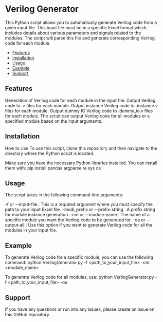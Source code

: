 # Verilog Generator
This Python script allows you to automatically generate Verilog code from a given input file. This input file must be in a specific Excel format which includes details about various parameters and signals related to the modules. The script will parse this file and generate corresponding Verilog code for each module.

- [Features](#features)
- [Installation](#installation)
- [Usage](#usage)
- [Example](#example)
- [Support](#support)


## Features
Generation of Verilog code for each module in the input file.
Output Verilog code to .v files for each module.
Output instance Verilog code to .instance.v files for each module.
Output dummy IO Verilog code to .dummy_io.v files for each module.
The script can output Verilog code for all modules or a specified module based on the input arguments.

## Installation
How to Use
To use this script, clone this repository and then navigate to the directory where the Python script is located.

Make sure you have the necessary Python libraries installed. You can install them with:
pip install pandas argparse re sys os

## Usage
The script takes in the following command-line arguments:

-f or --input-file : This is a required argument where you must specify the path to your input Excel file.
-modi_prefix or --prefix-string : A prefix string for module instance generation.
-om or --module-name : The name of a specific module you want the Verilog code to be generated for.
-oa or --output-all : Use this option if you want to generate Verilog code for all the modules in your input file.

## Example
To generate Verilog code for a specific module, you can use the following command:
python VerilogGenerator.py -f <path_to_your_input_file> -om <module_name>

To generate Verilog code for all modules, use:
python VerilogGenerator.py -f <path_to_your_input_file> -oa

## Support
If you have any questions or run into any issues, please create an issue on this GitHub repository.
